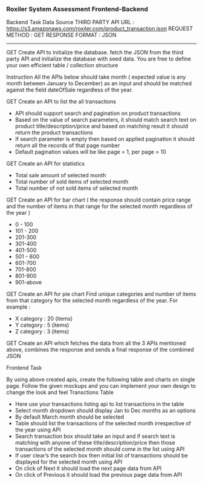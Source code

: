 
### Roxiler System Assessment Frontend-Backend ###

Backend Task
Data Source
THIRD PARTY API URL : https://s3.amazonaws.com/roxiler.com/product_transaction.json
REQUEST METHOD : GET
RESPONSE FORMAT : JSON

<hr/>

GET
Create API to initialize the database. fetch the JSON from the third party API and
initialize the database with seed data. You are free to define your own efficient table /
collection structure

Instruction
All the APIs below should take month ( expected value is any month between
January to December) as an input and should be matched against the field
dateOfSale regardless of the year.


GET
Create an API to list the all transactions
- API should support search and pagination on product transactions
- Based on the value of search parameters, it should match search text on product
title/description/price and based on matching result it should return the product
transactions
- If search parameter is empty then based on applied pagination it should return all the
records of that page number
- Default pagination values will be like page = 1, per page = 10

GET
Create an API for statistics
- Total sale amount of selected month
- Total number of sold items of selected month
- Total number of not sold items of selected month

GET
Create an API for bar chart ( the response should contain price range and the number
of items in that range for the selected month regardless of the year )
- 0 - 100
- 101 - 200
- 201-300
- 301-400
- 401-500
- 501 - 600
- 601-700
- 701-800
- 801-900
- 901-above

GET
Create an API for pie chart Find unique categories and number of items from that
category for the selected month regardless of the year.
For example :
- X category : 20 (items)
- Y category : 5 (items)
- Z category : 3 (items)

GET
Create an API which fetches the data from all the 3 APIs mentioned above, combines
the response and sends a final response of the combined JSON

Frontend Task

By using above created apis, create the following table and charts on single page.
Follow the given mockups and you can implement your own design to change the
look and feel
Transctions Table

- Here use your transactions listing api to list transactions in the table
- Select month dropdown should display Jan to Dec months as an options
- By default March month should be selected
- Table should list the transactions of the selected month irrespective of the
year using API
- Search transaction box should take an input and if search text is matching
with anyone of these title/description/price then those transactions of the
selected month should come in the list using API
- If user clear’s the search box then initial list of transactions should be
displayed for the selected month using API
- On click of Next it should load the next page data from API
- On click of Previous it should load the previous page data from API



